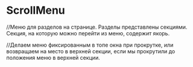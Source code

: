 # ScrollMenu

//Меню для разделов на странице. Разделы представлены секциями. Секция, на которую можно перейти из меню, содержит якорь.

//Делаем меню фиксированным в топе окна при прокрутке, или возвращаем на место в верхней секции, если мы прокрутили до положения меню в верхней секции.
